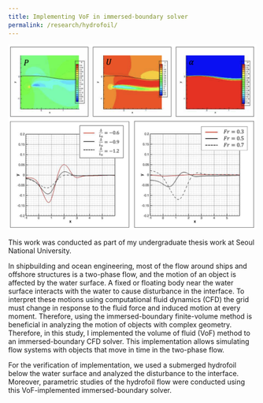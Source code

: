 ```yaml
---
title: Implementing VoF in immersed-boundary solver
permalink: /research/hydrofoil/
---
```


![Hydrofoil Image 1](../../img/hydrofoil_1.png)

This work was conducted as part of my undergraduate thesis work at Seoul National University.

In shipbuilding and ocean engineering, most of the flow around ships and offshore structures is a two-phase flow, and the motion of an object is affected by the water surface. A fixed or floating body near the water surface interacts with the water to cause disturbance in the interface. To interpret these motions using computational fluid dynamics (CFD) the grid must change in response to the fluid force and induced motion at every moment. Therefore, using the immersed-boundary finite-volume method is beneficial in analyzing the motion of objects with complex geometry. Therefore, in this study, I implemented the volume of fluid (VoF) method to an immersed-boundary CFD solver. This implementation allows simulating flow systems with objects that move in time in the two-phase flow.

For the verification of implementation, we used a submerged hydrofoil below the water surface and analyzed the disturbance to the interface. Moreover, parametric studies of the hydrofoil flow were conducted using this VoF-implemented immersed-boundary solver.